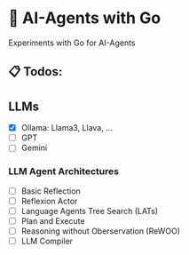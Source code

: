 # 🤖 AI-Agents with Go

Experiments with Go for AI-Agents

## 📋 Todos:

## LLMs

- [x] Ollama: Llama3, Llava, ...
- [ ] GPT
- [ ] Gemini

### LLM Agent Architectures

- [ ] Basic Reflection
- [ ] Reflexion Actor
- [ ] Language Agents Tree Search (LATs)
- [ ] Plan and Execute
- [ ] Reasoning without Oberservation (ReWOO)
- [ ] LLM Compiler
